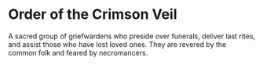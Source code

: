 # Order of the Crimson Veil


A sacred group of griefwardens who preside over funerals, deliver last rites, and assist those who have lost loved ones. They are revered by the common folk and feared by necromancers.
